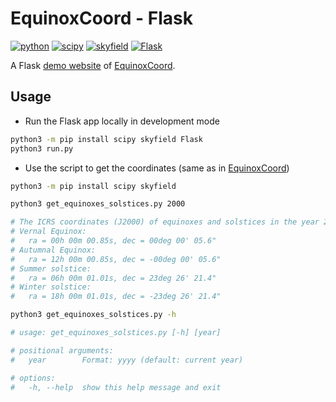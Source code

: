 # EquinoxCoord - Flask

[![python](https://img.shields.io/badge/Python-3.10,_3.11-3776AB?logo=python&logoColor=white)](https://www.python.org) [![scipy](https://img.shields.io/badge/SciPy-1.14.0-8CAAE6?logo=scipy&logoColor=white)](https://scipy.org) [![skyfield](https://img.shields.io/badge/skyfield-1.49-BD9354)](https://rhodesmill.org/skyfield) [![Flask](https://img.shields.io/badge/Flask-3.0.3-39A6BD?logo=flask&logoColor=white)](https://flask.palletsprojects.com)

A Flask [demo website](https://equinoxcoord.pythonanywhere.com/) of [EquinoxCoord](https://github.com/claude-hao/equinox-coord.git).

## Usage

- Run the Flask app locally in development mode

```sh
python3 -m pip install scipy skyfield Flask
python3 run.py
```

- Use the script to get the coordinates (same as in [EquinoxCoord](https://github.com/claude-hao/equinox-coord.git))

```sh
python3 -m pip install scipy skyfield
```

```bash
python3 get_equinoxes_solstices.py 2000

# The ICRS coordinates (J2000) of equinoxes and solstices in the year 2000 are:
# Vernal Equinox:
#   ra = 00h 00m 00.85s, dec = 00deg 00' 05.6"
# Autumnal Equinox:
#   ra = 12h 00m 00.85s, dec = -00deg 00' 05.6"
# Summer solstice:
#   ra = 06h 00m 01.01s, dec = 23deg 26' 21.4"
# Winter solstice:
#   ra = 18h 00m 01.01s, dec = -23deg 26' 21.4"
```

```bash
python3 get_equinoxes_solstices.py -h

# usage: get_equinoxes_solstices.py [-h] [year]

# positional arguments:
#   year        Format: yyyy (default: current year)

# options:
#   -h, --help  show this help message and exit
```

